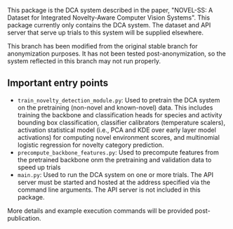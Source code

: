 This package is the DCA system described in the paper, "NOVEL-SS: A Dataset for Integrated Novelty-Aware Computer Vision Systems". This package currently only contains the DCA system. The dataset and API server that serve up trials to this system will be supplied elsewhere.

This branch has been modified from the original stable branch for anonymization purposes. It has not been tested post-anonymization, so the system reflected in this branch may not run properly.

## Important entry points
- `train_novelty_detection_module.py`: Used to pretrain the DCA system on the pretraining (non-novel and known-novel) data. This includes training the backbone and classification heads for species and activity bounding box classification, classifier calibrators (temperature scalers), activation statistical model (i.e., PCA and KDE over early layer model activations) for computing novel environment scores, and multinomial logistic regression for novelty category prediction.
- `precompute_backbone_features.py`: Used to precompute features from the pretrained backbone onm the pretraining and validation data to speed up trials
- `main.py`: Used to run the DCA system on one or more trials. The API server must be started and hosted at the address specified via the command line arguments. The API server is not included in this package.

More details and example execution commands will be provided post-publication.
